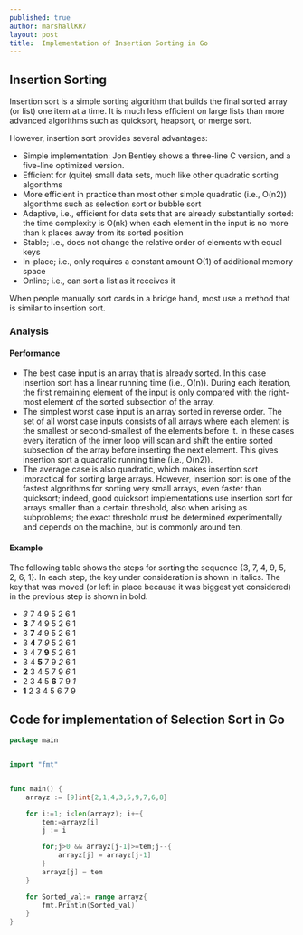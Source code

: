 ```yaml
---
published: true
author: marshallKR7
layout: post
title:  Implementation of Insertion Sorting in Go
---
```


## Insertion Sorting

Insertion sort is a simple sorting algorithm that builds the final sorted array (or list) one item at a time. It is much less
efficient on large lists than more advanced algorithms such as quicksort, heapsort, or merge sort.

However, insertion sort provides several advantages:
- Simple implementation: Jon Bentley shows a three-line C version, and a five-line optimized version.
- Efficient for (quite) small data sets, much like other quadratic sorting algorithms
- More efficient in practice than most other simple quadratic (i.e., O(n2)) algorithms such as selection sort or bubble sort
- Adaptive, i.e., efficient for data sets that are already substantially sorted: the time complexity is O(nk) when each element in the input is no more than k places away from its sorted position
- Stable; i.e., does not change the relative order of elements with equal keys
- In-place; i.e., only requires a constant amount O(1) of additional memory space
- Online; i.e., can sort a list as it receives it

When people manually sort cards in a bridge hand, most use a method that is similar to insertion sort.

### Analysis

#### Performance
- The best case input is an array that is already sorted. In this case insertion sort has a linear running time (i.e., O(n)).
During each iteration, the first remaining element of the input is only compared with the right-most element of the sorted 
subsection of the array.
- The simplest worst case input is an array sorted in reverse order. The set of all worst case inputs consists of all arrays
where each element is the smallest or second-smallest of the elements before it. In these cases every iteration of the inner
loop will scan and shift the entire sorted subsection of the array before inserting the next element. This gives insertion sort
a quadratic running time (i.e., O(n2)).
- The average case is also quadratic, which makes insertion sort impractical for sorting large arrays. However, insertion sort
is one of the fastest algorithms for sorting very small arrays, even faster than quicksort; indeed, good quicksort implementations
use insertion sort for arrays smaller than a certain threshold, also when arising as subproblems; the exact threshold must be 
determined experimentally and depends on the machine, but is commonly around ten.

#### Example
 The following table shows the steps for sorting the sequence {3, 7, 4, 9, 5, 2, 6, 1}. In each step, the key under 
 consideration is shown in italics. The key that was moved (or left in place because it was biggest yet considered) in the
 previous step is shown in bold.
- *3* 7 4 9 5 2 6 1
- **3** *7* 4 9 5 2 6 1
- 3 **7** *4* 9 5 2 6 1
- 3 **4** 7 *9* 5 2 6 1
- 3 4 7 **9** *5* 2 6 1
- 3 4 **5** 7 9 *2* 6 1
- **2** 3 4 5 7 9 *6* 1
- 2 3 4 5 **6** 7 9 *1*
- **1** 2 3 4 5 6 7 9

## Code for implementation of Selection Sort in Go

```go
package main


import "fmt"


func main() {
	arrayz := [9]int{2,1,4,3,5,9,7,6,8}

	for i:=1; i<len(arrayz); i++{
		tem:=arrayz[i]
		j := i

		for;j>0 && arrayz[j-1]>=tem;j--{
			arrayz[j] = arrayz[j-1]
		}
		arrayz[j] = tem
	}

	for Sorted_val:= range arrayz{
		fmt.Println(Sorted_val)
	}
}
```

